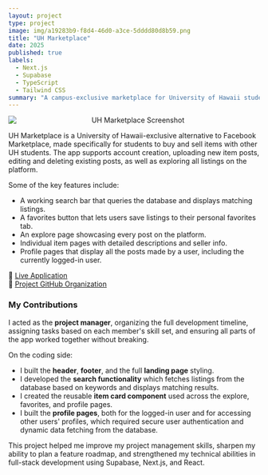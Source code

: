 ```yaml
---
layout: project
type: project
image: img/a19283b9-f8d4-46d0-a3ce-5dddd80d8b59.png
title: "UH Marketplace"
date: 2025
published: true
labels:
  - Next.js
  - Supabase
  - TypeScript
  - Tailwind CSS
summary: "A campus-exclusive marketplace for University of Hawaii students to buy, sell, and explore listings from other UH students."
---
```


<div style="text-align: center;">
  <img 
    src="file:///Users/hargunfps/Desktop/Screenshot%202025-05-16%20at%2011.34.52%E2%80%AFAM.png" 
    alt="UH Marketplace Screenshot"
    style="display: block; margin: 0 auto; max-width: 600px; height: auto;"
  />
</div>

UH Marketplace is a University of Hawaii-exclusive alternative to Facebook Marketplace, made specifically for students to buy and sell items with other UH students. The app supports account creation, uploading new item posts, editing and deleting existing posts, as well as exploring all listings on the platform.

Some of the key features include:
- A working search bar that queries the database and displays matching listings.
- A favorites button that lets users save listings to their personal favorites tab.
- An explore page showcasing every post on the platform.
- Individual item pages with detailed descriptions and seller info.
- Profile pages that display all the posts made by a user, including the currently logged-in user.

🔗 [Live Application](https://uh-marketplace-app.vercel.app/)  
🔗 [Project GitHub Organization](https://uh-marketplace.github.io/)

### My Contributions
I acted as the **project manager**, organizing the full development timeline, assigning tasks based on each member's skill set, and ensuring all parts of the app worked together without breaking.

On the coding side:
- I built the **header**, **footer**, and the full **landing page** styling.
- I developed the **search functionality** which fetches listings from the database based on keywords and displays matching results.
- I created the reusable **item card component** used across the explore, favorites, and profile pages.
- I built the **profile pages**, both for the logged-in user and for accessing other users' profiles, which required secure user authentication and dynamic data fetching from the database.

This project helped me improve my project management skills, sharpen my ability to plan a feature roadmap, and strengthened my technical abilities in full-stack development using Supabase, Next.js, and React.
